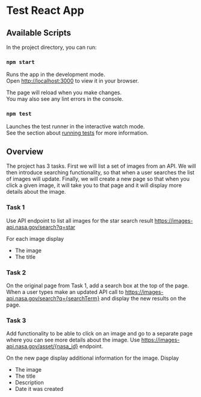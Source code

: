 # Test React App

## Available Scripts

In the project directory, you can run:

### `npm start`

Runs the app in the development mode.\
Open [http://localhost:3000](http://localhost:3000) to view it in your browser.

The page will reload when you make changes.\
You may also see any lint errors in the console.

### `npm test`

Launches the test runner in the interactive watch mode.\
See the section about [running tests](https://facebook.github.io/create-react-app/docs/running-tests) for more information.

## Overview

The project has 3 tasks. First we will list a set of images from an API. We will then introduce searching functionality, so that when a user searches the list of images will update. Finally, we will create a new page so that when you click a given image, it will take you to that page and it will display more details about the image.

### Task 1

Use API endpoint to list all images for the star search result https://images-api.nasa.gov/search?q=star

For each image display
- The image
- The title

### Task 2

On the original page from Task 1, add a search box at the top of the page. When a user types make an updated API call to https://images-api.nasa.gov/search?q={searchTerm} and display the new results on the page.

### Task 3

Add functionality to be able to click on an image and go to a separate page where you can see more details about the image. Use https://images-api.nasa.gov/asset/{nasa_id} endpoint.

On the new page display additional information for the image. Display
- The image
- The title
- Description
- Date it was created
